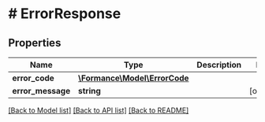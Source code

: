 # # ErrorResponse

## Properties

Name | Type | Description | Notes
------------ | ------------- | ------------- | -------------
**error_code** | [**\Formance\Model\ErrorCode**](ErrorCode.md) |  |
**error_message** | **string** |  | [optional]

[[Back to Model list]](../../README.md#models) [[Back to API list]](../../README.md#endpoints) [[Back to README]](../../README.md)
